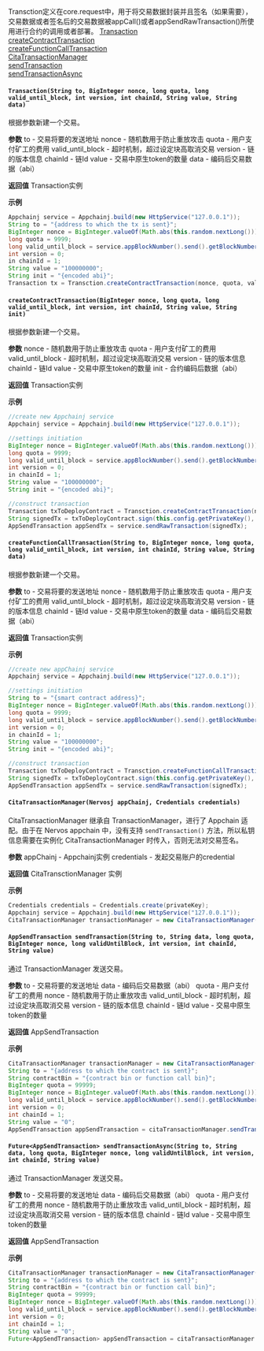 Transction定义在core.request中，用于将交易数据封装并且签名（如果需要），交易数据或者签名后的交易数据被appCall()或者appSendRawTransaction()所使用进行合约的调用或者部署。
[Transaction](Transaction?id=transactionstring-to-biginteger-nonce-long-quota-long-valid_until_block-int-version-int-chainid-string-value-string-data)  
[createContractTransaction](Transaction?id=createcontracttransactionbiginteger-nonce-long-quota-long-valid_until_block-int-version-int-chainid-string-value-string-init)  
[createFunctionCallTransaction](Transaction?id=createfunctioncalltransactionstring-to-biginteger-nonce-long-quota-long-valid_until_block-int-version-int-chainid-string-value-string-data)  
[CitaTransactionManager](Transaction?id=citatransactionmanagernervosj-appChainj-credentials-credentials)  
[sendTransaction](Transaction?id=appsendtransaction-sendtransactionstring-to-string-data-long-quota-biginteger-nonce-long-validuntilblock-int-version-int-chainid-string-value)  
[sendTransactionAsync](Transaction?id=completablefuture-sendtransactionasyncstring-to-string-data-long-quota-biginteger-nonce-long-validuntilblock-int-version-int-chainid-string-value)  

#### `Transaction(String to, BigInteger nonce, long quota, long valid_until_block, int version, int chainId, String value, String data)`
根据参数新建一个交易。

**参数**
to - 交易将要的发送地址
nonce - 随机数用于防止重放攻击
quota - 用户支付矿工的费用
valid_until_block - 超时机制，超过设定块高取消交易
version - 链的版本信息
chainId - 链Id
value - 交易中原生token的数量
data - 编码后交易数据（abi）

**返回值**
Transaction实例

**示例**
```java
Appchainj service = Appchainj.build(new HttpService("127.0.0.1"));
String to = "{address to which the tx is sent}";
BigInteger nonce = BigInteger.valueOf(Math.abs(this.random.nextLong()));
long quota = 9999;
long valid_until_block = service.appBlockNumber().send().getBlockNumber() + 88;
int version = 0;
in chainId = 1;
String value = "100000000";
String init = "{encoded abi}";
Transaction tx = Transction.createContractTransaction(nonce, quota, valid_until_block, version, chainId, value, init);
```
#### `createContractTransaction(BigInteger nonce, long quota, long valid_until_block, int version, int chainId, String value, String init)`
根据参数新建一个交易。

**参数**
nonce - 随机数用于防止重放攻击
quota - 用户支付矿工的费用
valid_until_block - 超时机制，超过设定块高取消交易
version - 链的版本信息
chainId - 链Id
value - 交易中原生token的数量
init - 合约编码后数据（abi）

**返回值**
Transaction实例

**示例**
```java
//create new Appchainj service
Appchainj service = Appchainj.build(new HttpService("127.0.0.1"));

//settings initiation
BigInteger nonce = BigInteger.valueOf(Math.abs(this.random.nextLong()));
long quota = 9999;
long valid_until_block = service.appBlockNumber().send().getBlockNumber() + 88;
int version = 0;
in chainId = 1;
String value = "100000000";
String init = "{encoded abi}";

//construct transaction
Transaction txToDeployContract = Transction.createContractTransaction(nonce, quota, valid_until_block, version, chainId, value, init);
String signedTx = txToDeployContract.sign(this.config.getPrivateKey(), false, false);
AppSendTransaction appSendTx = service.sendRawTransaction(signedTx);
```
#### `createFunctionCallTransaction(String to, BigInteger nonce, long quota, long valid_until_block, int version, int chainId, String value, String data)`
根据参数新建一个交易。

**参数**
to - 交易将要的发送地址
nonce - 随机数用于防止重放攻击
quota - 用户支付矿工的费用
valid_until_block - 超时机制，超过设定块高取消交易
version - 链的版本信息
chainId - 链Id
value - 交易中原生token的数量
data - 编码后交易数据（abi）

**返回值**
Transaction实例

**示例**
```java
//create new appChainj service
Appchainj service = Appchainj.build(new HttpService("127.0.0.1"));

//settings initiation
String to = "{smart contract address}";
BigInteger nonce = BigInteger.valueOf(Math.abs(this.random.nextLong()));
long quota = 9999;
long valid_until_block = service.appBlockNumber().send().getBlockNumber() + 88;
int version = 0;
in chainId = 1;
String value = "100000000";
String init = "{encoded abi}";

//construct transaction
Transaction txToDeployContract = Transction.createFunctionCallTransaction(to, nonce, quota, valid_until_block, version, chainId, value, init);
String signedTx = txToDeployContract.sign(this.config.getPrivateKey(), false, false);
AppSendTransaction appSendTx = service.sendRawTransaction(signedTx);
```
#### `CitaTransactionManager(Nervosj appChainj, Credentials credentials)`
CitaTransactionManager 继承自 TransactionManager，进行了 Appchain 适配。由于在 Nervos appchain 中，没有支持 `sendTransaction()` 方法，所以私钥信息需要在实例化  CitaTransactionManager 时传入，否则无法对交易签名。

**参数**
appChainj - Appchainj实例
credentials - 发起交易账户的credential

**返回值**
CitaTransctionManager 实例

**示例**
```java
Credentials credentials = Credentials.create(privateKey);
Appchainj service = Appchainj.build(new HttpService("127.0.0.1"));
CitaTransactionManager transactionManager = new CitaTransactionManager(service, credentials);
```
#### `AppSendTransaction sendTransaction(String to, String data, long quota, BigInteger nonce, long validUntilBlock, int version, int chainId, String value)`
通过 TransactionManager 发送交易。

**参数**
to - 交易将要的发送地址
data - 编码后交易数据（abi）
quota - 用户支付矿工的费用
nonce - 随机数用于防止重放攻击
valid_until_block - 超时机制，超过设定块高取消交易
version - 链的版本信息
chainId - 链Id
value - 交易中原生token的数量

**返回值**
AppSendTransaction

**示例**
```java
CitaTransactionManager transactionManager = new CitaTransactionManager(service, credentials);
String to = "{address to which the contract is sent}";
String contractBin = "{contract bin or function call bin}";
BigInteger quota = 99999;
BigInteger nonce = BigInteger.valueOf(Math.abs(this.random.nextLong()));
long valid_until_block = service.appBlockNumber().send().getBlockNumber() + 88;
int version = 0;
int chainId = 1;
String value = "0";
AppSendTransaction appSendTransaction = citaTransactionManager.sendTransaction(to, contractBin, quota, nonce, valid_until_block, BigInteger.valueOf(version), chainId, value);
```
#### `Future<AppSendTransaction> sendTransactionAsync(String to, String data, long quota, BigInteger nonce, long validUntilBlock, int version, int chainId, String value)`
通过 TransactionManager 发送交易。

**参数**
to - 交易将要的发送地址
data - 编码后交易数据（abi）
quota - 用户支付矿工的费用
nonce - 随机数用于防止重放攻击
valid_until_block - 超时机制，超过设定块高取消交易
version - 链的版本信息
chainId - 链Id
value - 交易中原生token的数量

**返回值**
AppSendTransaction

**示例**
```java
CitaTransactionManager transactionManager = new CitaTransactionManager(service, credentials);
String to = "{address to which the contract is sent}";
String contractBin = "{contract bin or function call bin}";
BigInteger quota = 99999;
BigInteger nonce = BigInteger.valueOf(Math.abs(this.random.nextLong()));
long valid_until_block = service.appBlockNumber().send().getBlockNumber() + 88;
int version = 0;
int chainId = 1;
String value = "0";
Future<AppSendTransaction> appSendTransaction = citaTransactionManager.sendTransaction(to, contractBin, quota, nonce, valid_until_block, BigInteger.valueOf(version), chainId, value);
```
